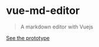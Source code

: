 # vue-md-editor

> A markdown editor with Vuejs

[See the prototype](http://www.editor.franckysolo-development.com/)
